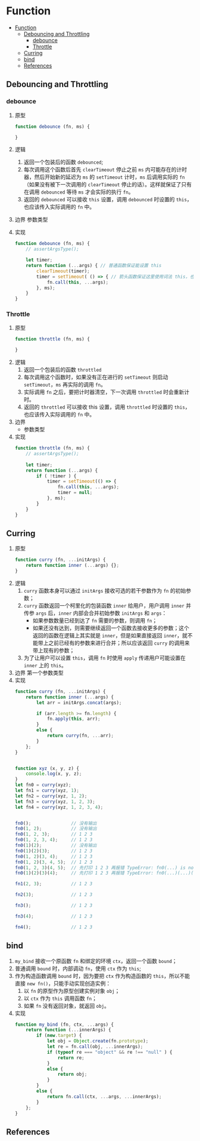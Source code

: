 # Function


<!-- TOC -->

- [Function](#function)
    - [Debouncing and Throttling](#debouncing-and-throttling)
        - [debounce](#debounce)
        - [Throttle](#throttle)
    - [Curring](#curring)
    - [bind](#bind)
    - [References](#references)

<!-- /TOC -->


## Debouncing and Throttling
### debounce
1. 原型
    ```js
    function debounce (fn, ms) {

    }
    ```
2. 逻辑
    1. 返回一个包装后的函数 `debounced`;
    2. 每次调用这个函数后首先 `clearTimeout` 停止之前 `ms` 内可能存在的计时器，然后开始新的延迟为 `ms` 的 `setTimeout` 计时，`ms` 后调用实际的 `fn`（如果没有被下一次调用的 `clearTimeout` 停止的话）。这样就保证了只有在调用 `debounced` 等待 `ms` 才会实际的执行 `fn`。
    3. 返回的 `debounced` 可以接收 `this` 设置，调用 `debounced` 时设置的 `this`，也应该传入实际调用的 `fn` 中。
3. 边界
参数类型

4. 实现
    ```js
    function debounce (fn, ms) {
        // assertArgsType();

        let timer;
        return function (...args) { // 普通函数保证能设置 this
            clearTimeout(timer);
            timer = setTimeout( () => { // 箭头函数保证这里使用词法 this，也就是上面匿名函数的 this
                fn.call(this, ...args);
            }, ms);
        }
    }
    ```

### Throttle
1. 原型
    ```js
    function throttle (fn, ms) {

    }
    ```
2. 逻辑
    1. 返回一个包装后的函数 `throttled`
    2. 每次调用这个函数时，如果没有正在进行的 `setTimeout` 则启动 `setTimeout`，`ms` 再实际的调用 `fn`。
    3. 实际调用 `fn` 之后，要把计时器清空，下一次调用 `throttled` 时会重新计时。
    4. 返回的 `throttled` 可以接收 this 设置，调用 `throttled` 时设置的 `this`，也应该传入实际调用的 `fn` 中。
3. 边界
    * 参数类型
4. 实现
    ```js
    function throttle (fn, ms) {
        // assertArgsType();
        
        let timer;
        return function (...args) {
            if ( !timer ) {
                timer = setTimeout(() => {
                    fn.call(this, ...args);
                    timer = null;
                }, ms);
            }
        }
    }
    ```


## Curring
1. 原型
    ```js
    function curry (fn, ...initArgs) {
        return function inner (...args) {};
    }
    ```
2. 逻辑
    1. `curry` 函数本身可以通过 `initArgs` 接收可选的若干参数作为 `fn` 的初始参数；
    2. `curry` 函数返回一个柯里化的包装函数 `inner` 给用户，用户调用 `inner` 并传参 `args` 后，`inner` 内部会合并初始参数 `initArgs` 和 `args`：
        * 如果参数数量已经到达了 `fn` 需要的参数，则调用 `fn`；
        * 如果还没有达到，则需要继续返回一个函数去接收更多的参数；这个返回的函数在逻辑上其实就是 `inner`，但是如果直接返回 `inner`，就不能带上之前已经有的参数来进行合并；所以应该返回 `curry` 的调用来带上现有的参数；
    3. 为了让用户可以设置 `this`，调用 `fn` 时使用 `apply` 传递用户可能设置在 `inner` 上的 `this`。
3. 边界
    第一个参数类型
4. 实现
    ```js
    function curry (fn, ...initArgs) {
        return function inner (...args) {
            let arr = initArgs.concat(args);

            if (arr.length >= fn.length) {
                fn.apply(this, arr);
            }
            else {
                return curry(fn, ...arr);
            }
        };
    }


    function xyz (x, y, z) {
        console.log(x, y, z);
    }
    let fn0 = curry(xyz);
    let fn1 = curry(xyz, 1);
    let fn2 = curry(xyz, 1, 2);
    let fn3 = curry(xyz, 1, 2, 3);
    let fn4 = curry(xyz, 1, 2, 3, 4);


    fn0();               // 没有输出
    fn0(1, 2);           // 没有输出
    fn0(1, 2, 3);        // 1 2 3
    fn0(1, 2, 3, 4);     // 1 2 3
    fn0(1)(2);           // 没有输出
    fn0(1)(2)(3);        // 1 2 3
    fn0(1, 2)(3, 4);     // 1 2 3
    fn0(1, 2)(3, 4, 5);  // 1 2 3
    fn0(1, 2, 3)(4, 5);  // 先打印 1 2 3 再报错 TypeError: fn0(...) is not a function
    fn0(1)(2)(3)(4);     // 先打印 1 2 3 再报错 TypeError: fn0(...)(...)(...) is not a function 

    fn1(2, 3);           // 1 2 3

    fn2(3);              // 1 2 3

    fn3();               // 1 2 3

    fn3(4);              // 1 2 3

    fn4();               // 1 2 3
    ```


## bind
1. `my_bind` 接收一个原函数 `fn` 和绑定的环境 `ctx`，返回一个函数 `bound`；
2. 普通调用 `bound` 时，内部调动 `fn`，使用 `ctx` 作为 `this`;
3. 作为构造函数调用 `bound` 时，因为要把 `ctx` 作为构造函数的 `this`，所以不能直接 `new fn()`，只能手动实现创造实例：
    1. 以 `fn` 的原型作为原型创建实例对象 `obj`；
    2. 以 `ctx` 作为 `this` 调用函数 `fn`；
    3. 如果 `fn` 没有返回对象，就返回 `obj`。
4. 实现
    ```js
    function my_bind (fn, ctx, ...args) {
        return function (...innerArgs) {
            if (new.target) {
                let obj = Object.create(fn.prototype);
                let re = fn.call(obj, ...innerArgs);
                if (typeof re === "object" && re !== "null" ) {
                    return re;
                }
                else {
                    return obj;
                }
            }
            else {
                return fn.call(ctx, ...args, ...innerArgs);
            }
        };
    }
    ```


## References
